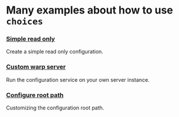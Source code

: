 # Many examples about how to use `choices`

### [Simple read only](simple_readonly.rs)

Create a simple read only configuration.

### [Custom warp server](custom_warp_server.rs)

Run the configuration service on your own server instance.

### [Configure root path](configure_root_path.rs)

Customizing the configuration root path.

